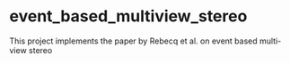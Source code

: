 # event_based_multiview_stereo

This project implements the paper by Rebecq et al. on event based multi-view stereo